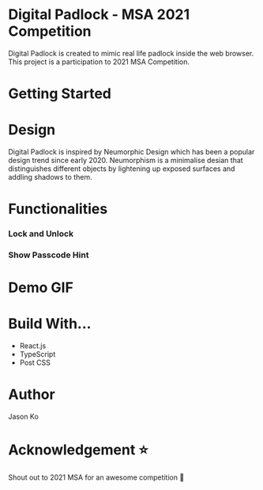 # Digital Padlock - MSA 2021 Competition

Digital Padlock is created to mimic real life padlock inside the web browser. This project is a participation to 2021 MSA Competition.

# Getting Started

# Design
Digital Padlock is inspired by Neumorphic Design which has been a popular design trend since early 2020. Neumorphism is a minimalise desian that distinguishes different objects by lightening up exposed surfaces and addling shadows to them. 

# Functionalities
### Lock and Unlock

### Show Passcode Hint

# Demo GIF

#  Build With...
* React.js
* TypeScript
* Post CSS

# Author
Jason Ko

# Acknowledgement ⭐️
Shout out to 2021 MSA for an awesome competition 🙌